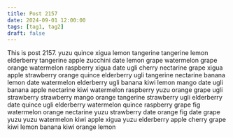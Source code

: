```yaml
---
title: Post 2157
date: 2024-09-01 12:00:00
tags: [tag1, tag2]
draft: false
---
```

This is post 2157.
yuzu
quince
xigua
lemon
tangerine
tangerine
lemon
elderberry
tangerine
apple
zucchini
date
lemon
grape
watermelon
grape
orange
watermelon
raspberry
xigua
date
ugli
cherry
nectarine
grape
xigua
apple
strawberry
orange
quince
elderberry
ugli
tangerine
nectarine
banana
lemon
date
watermelon
elderberry
ugli
banana
kiwi
lemon
mango
date
ugli
banana
apple
nectarine
kiwi
watermelon
raspberry
yuzu
orange
grape
ugli
strawberry
strawberry
mango
orange
tangerine
strawberry
ugli
elderberry
date
quince
ugli
elderberry
watermelon
quince
raspberry
grape
fig
watermelon
orange
nectarine
yuzu
strawberry
date
orange
fig
date
grape
yuzu
yuzu
watermelon
kiwi
apple
xigua
yuzu
elderberry
apple
cherry
grape
kiwi
lemon
banana
kiwi
orange
lemon
